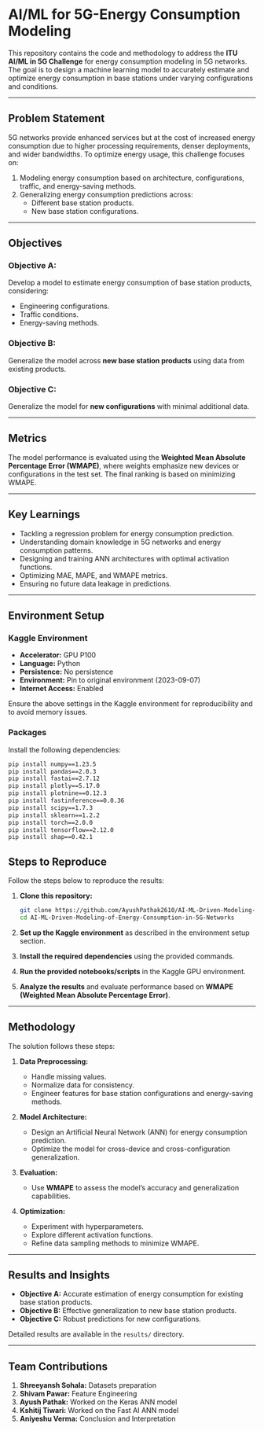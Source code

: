 # AI/ML for 5G-Energy Consumption Modeling

This repository contains the code and methodology to address the **ITU AI/ML in 5G Challenge** for energy consumption modeling in 5G networks. The goal is to design a machine learning model to accurately estimate and optimize energy consumption in base stations under varying configurations and conditions.

---

## Problem Statement

5G networks provide enhanced services but at the cost of increased energy consumption due to higher processing requirements, denser deployments, and wider bandwidths. To optimize energy usage, this challenge focuses on:

1. Modeling energy consumption based on architecture, configurations, traffic, and energy-saving methods.
2. Generalizing energy consumption predictions across:
   - Different base station products.
   - New base station configurations.

---

## Objectives

### **Objective A:** 
Develop a model to estimate energy consumption of base station products, considering:
- Engineering configurations.
- Traffic conditions.
- Energy-saving methods.

### **Objective B:** 
Generalize the model across **new base station products** using data from existing products.

### **Objective C:** 
Generalize the model for **new configurations** with minimal additional data.

---

## Metrics

The model performance is evaluated using the **Weighted Mean Absolute Percentage Error (WMAPE)**, where weights emphasize new devices or configurations in the test set. The final ranking is based on minimizing WMAPE.

---

## Key Learnings

- Tackling a regression problem for energy consumption prediction.
- Understanding domain knowledge in 5G networks and energy consumption patterns.
- Designing and training ANN architectures with optimal activation functions.
- Optimizing MAE, MAPE, and WMAPE metrics.
- Ensuring no future data leakage in predictions.

---

## Environment Setup

### **Kaggle Environment**
- **Accelerator:** GPU P100
- **Language:** Python
- **Persistence:** No persistence
- **Environment:** Pin to original environment (2023-09-07)
- **Internet Access:** Enabled

Ensure the above settings in the Kaggle environment for reproducibility and to avoid memory issues.

### **Packages**
Install the following dependencies:

```bash
pip install numpy==1.23.5
pip install pandas==2.0.3
pip install fastai==2.7.12
pip install plotly==5.17.0
pip install plotnine==0.12.3
pip install fastinference==0.0.36
pip install scipy==1.7.3
pip install sklearn==1.2.2
pip install torch==2.0.0
pip install tensorflow==2.12.0
pip install shap==0.42.1
```

## Steps to Reproduce

Follow the steps below to reproduce the results:

1. **Clone this repository:**
   ```bash
   git clone https://github.com/AyushPathak2610/AI-ML-Driven-Modeling-of-Energy-Consumption-in-5G-Networks.git
   cd AI-ML-Driven-Modeling-of-Energy-Consumption-in-5G-Networks
   ```
2. **Set up the Kaggle environment** as described in the environment setup section.

3. **Install the required dependencies** using the provided commands.

4. **Run the provided notebooks/scripts** in the Kaggle GPU environment.

5. **Analyze the results** and evaluate performance based on **WMAPE (Weighted Mean Absolute Percentage Error)**.

---

## Methodology

The solution follows these steps:

1. **Data Preprocessing:**
   - Handle missing values.
   - Normalize data for consistency.
   - Engineer features for base station configurations and energy-saving methods.

2. **Model Architecture:**
   - Design an Artificial Neural Network (ANN) for energy consumption prediction.
   - Optimize the model for cross-device and cross-configuration generalization.

3. **Evaluation:**
   - Use **WMAPE** to assess the model’s accuracy and generalization capabilities.

4. **Optimization:**
   - Experiment with hyperparameters.
   - Explore different activation functions.
   - Refine data sampling methods to minimize WMAPE.

---

## Results and Insights

- **Objective A:** Accurate estimation of energy consumption for existing base station products.
- **Objective B:** Effective generalization to new base station products.
- **Objective C:** Robust predictions for new configurations.

Detailed results are available in the `results/` directory.

---

## Team Contributions

1. **Shreeyansh Sohala:** Datasets preparation  
2. **Shivam Pawar:** Feature Engineering  
3. **Ayush Pathak:** Worked on the Keras ANN model  
4. **Kshitij Tiwari:** Worked on the Fast AI ANN model  
5. **Aniyeshu Verma:** Conclusion and Interpretation  

